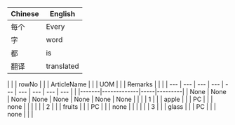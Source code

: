 | Chinese | English |
| ------- | ------- |
| 每个 | Every |
| 字 | word |
| 都 | is |
| 翻译 | translated |

| | | rowNo | | | ArticleName | | | UOM | | | Remarks | | |
| --- | --- | --- | --- | --- | --- | --- | --- | --- |
| |-------|-------------|-----|---------| | None | None | None | None | None | None | None | None |
| | | 1 | | | apple | | | PC | | | none | | |
| | | 2 | | | fruits | | | PC | | | none | | |
| | | 3 | | | glass | | | PC | | | none | | |

